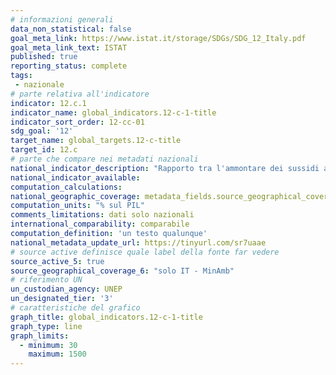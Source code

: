 ```yaml
---
# informazioni generali
data_non_statistical: false
goal_meta_link: https://www.istat.it/storage/SDGs/SDG_12_Italy.pdf
goal_meta_link_text: ISTAT
published: true
reporting_status: complete
tags:
 - nazionale
# parte relativa all'indicatore
indicator: 12.c.1
indicator_name: global_indicators.12-c-1-title
indicator_sort_order: 12-cc-01
sdg_goal: '12'
target_name: global_targets.12-c-title
target_id: 12.c
# parte che compare nei metadati nazionali
national_indicator_description: "Rapporto tra l'ammontare dei sussidi alle fonti fossili e il PIL"
national_indicator_available:
computation_calculations:
national_geographic_coverage: metadata_fields.source_geographical_coverage_1
computation_units: "% sul PIL"
comments_limitations: dati solo nazionali
international_comparability: comparabile
computation_definition: 'un testo qualunque'
national_metadata_update_url: https://tinyurl.com/sr7uaae
# source active definisce quale label della fonte far vedere
source_active_5: true
source_geographical_coverage_6: "solo IT - MinAmb"
# riferimento UN
un_custodian_agency: UNEP
un_designated_tier: '3'
# caratteristiche del grafico
graph_title: global_indicators.12-c-1-title
graph_type: line
graph_limits:
  - minimum: 30
    maximum: 1500
---
```

